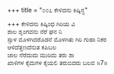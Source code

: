 +++
title = "೦೦೭ ಕೇಳಿದನು ಕಿಷ್ಕಿನ್ಧ"

+++
ಕೇಳಿದನು ಕಿಷ್ಕಿಂಧ ಗಿರಿಯ ವಿ  
ಶಾಲ ಶೃಂಗವನು ನೆರೆ ಘನ ನಿ  
ಸ್ಸಾಳ ಮೊಳಗಿದರೊಡನೆ ಮೊಳಗಿತು ಗಿರಿ ಗುಹಾ ನಿಕರ  
ಆಳಿದೆತ್ತಣದೆನುತ ಕಪಿಬಲ  
ಜಾಲ ನೆರೆದುದು ಮುರಿದು ತರು ಶಾ  
ಖಾಳಿಗಳ ಕೈದುಗಳ ಕೈಯಲಿ ತರುಬಿದರು ಬಲವ    ॥7॥